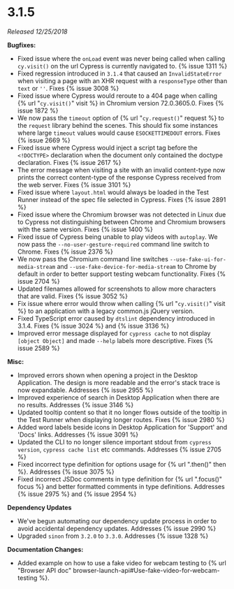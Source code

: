 # 3.1.5

*Released 12/25/2018*

**Bugfixes:**

- Fixed issue where the `onLoad` event was never being called when calling `cy.visit()` on the url Cypress is currently navigated to. {% issue 1311 %}
- Fixed regression introduced in `3.1.4` that caused an `InvalidStateError` when visiting a page with an XHR request with a `responseType` other than `text` or `''`. Fixes {% issue 3008 %}
- Fixed issue where Cypress would reroute to a 404 page when calling {% url "`cy.visit()`" visit %} in Chromium version 72.0.3605.0. Fixes {% issue 1872 %}
- We now pass the `timeout` option of {% url "`cy.request()`" request %} to the `request` library behind the scenes. This should fix some instances where large `timeout` values would cause `ESOCKETTIMEDOUT` errors. Fixes {% issue 2669 %}
- Fixed issue where Cypress would inject a script tag before the `<!DOCTYPE>` declaration when the document only contained the doctype declaration. Fixes {% issue 2617 %}
- The error message when visiting a site with an invalid content-type now prints the correct content-type of the response Cypress received from the web server. Fixes {% issue 3101 %}
- Fixed issue where `layout.html` would always be loaded in the Test Runner instead of the spec file selected in Cypress. Fixes {% issue 2891 %}
- Fixed issue where the Chromium browser was not detected in Linux due to Cypress not distinguishing between Chrome and Chromium browsers with the same version. Fixes {% issue 1400 %}
- Fixed issue of Cypress being unable to play videos with `autoplay`. We now pass the `--no-user-gesture-required` command line switch to Chrome. Fixes {% issue 2376 %}
- We now pass the Chromium command line switches `--use-fake-ui-for-media-stream` and `--use-fake-device-for-media-stream` to Chrome by default in order to better support testing webcam functionality. Fixes {% issue 2704 %}
- Updated filenames allowed for screenshots to allow more characters that are valid. Fixes {% issue 3052 %}
- Fix issue where error would throw when calling {% url "`cy.visit()`" visit %} to an application with a legacy common.js jQuery version.
- Fixed TypeScript error caused by `dtslint` dependency introduced in 3.1.4. Fixes {% issue 3024 %} and {% issue 3136 %}
- Improved error message displayed for `cypress cache` to not display `[object Object]` and made `--help` labels more descriptive. Fixes {% issue 2589 %}

**Misc:**

- Improved errors shown when opening a project in the Desktop Application. The design is more readable and the error's stack trace is now expandable. Addresses {% issue 2955 %}
- Improved experience of search in Desktop Application when there are no results. Addresses {% issue 3146 %}
- Updated tooltip content so that it no longer flows outside of the tooltip in the Test Runner when displaying longer routes. Fixes {% issue 2980 %}
- Added word labels beside icons in Desktop Application for 'Support' and 'Docs' links. Addresses {% issue 3091 %}
- Updated the CLI to no longer silence important stdout from `cypress version`, `cypress cache list` etc commands. Addresses {% issue 2705 %}
- Fixed incorrect type definition for options usage for {% url ".then()" then %}.  Addresses {% issue 3075 %}
- Fixed incorrect JSDoc comments in type definition for {% url ".focus()" focus %} and better formatted comments in type definitions. Addresses {% issue 2975 %} and {% issue 2954 %}

**Dependency Updates**

- We've begun automating our dependency update process in order to avoid accidental dependency updates. Addresses {% issue 2990 %}
- Upgraded `sinon` from `3.2.0` to `3.3.0`. Addresses {% issue 1328 %}

**Documentation Changes:**

- Added example on how to use a fake video for webcam testing to {% url "Browser API doc" browser-launch-api#Use-fake-video-for-webcam-testing %}.